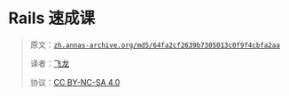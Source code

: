 # Rails 速成课

> 原文：[`zh.annas-archive.org/md5/64fa2cf2639b7305013c0f9f4cbfa2aa`](https://zh.annas-archive.org/md5/64fa2cf2639b7305013c0f9f4cbfa2aa)
> 
> 译者：[飞龙](https://github.com/wizardforcel)
> 
> 协议：[CC BY-NC-SA 4.0](http://creativecommons.org/licenses/by-nc-sa/4.0/)